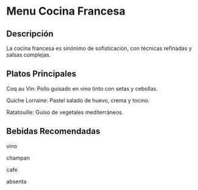 # Menu Cocina Francesa

## Descripción
La cocina francesa es sinónimo de sofisticación, con técnicas refinadas y salsas complejas.


## Platos Principales
Coq au Vin: Pollo guisado en vino tinto con setas y cebollas.

Quiche Lorraine: Pastel salado de huevo, crema y tocino.

Ratatouille: Guiso de vegetales mediterráneos.

## Bebidas Recomendadas

vino 

champan 

cafe
 
absenta 